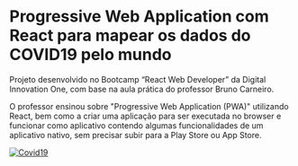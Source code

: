 # Progressive Web Application com React para mapear os dados do COVID19 pelo mundo

Projeto desenvolvido no Bootcamp “React Web Developer” da Digital Innovation One, com base na aula prática do professor Bruno Carneiro.

O professor ensinou  sobre "Progressive Web Application (PWA)" utilizando React, bem como a criar uma aplicação para ser executada no browser e funcionar como aplicativo contendo algumas funcionalidades de um aplicativo nativo, sem precisar subir para a Play Store ou App Store.

[![Covid19](https://i.imgur.com/h5rVz8a.png "Covid19")](https://i.imgur.com/h5rVz8a.png "Covid19")
